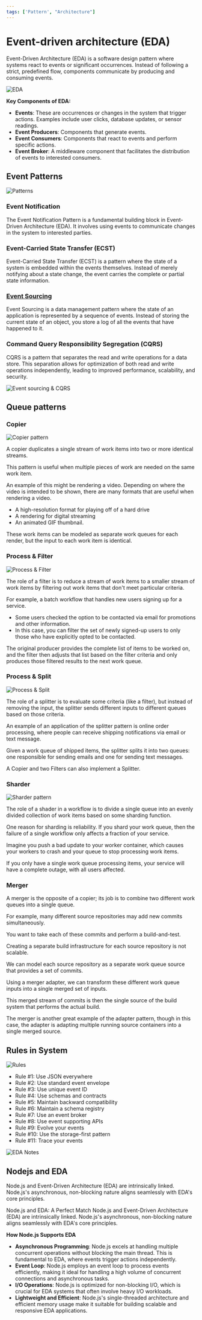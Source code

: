 ```yaml
---
tags: ['Pattern', "Architecture"]
---
```



# Event-driven architecture (EDA)

Event-Driven Architecture (EDA) is a software design pattern where systems react to events or significant occurrences. Instead of following a strict, predefined flow, components communicate by producing and consuming events.

![EDA](https://i.pinimg.com/originals/5a/7c/14/5a7c14fc09282208748f56b83a3847a8.gif)

**Key Components of EDA:**
- **Events**: These are occurrences or changes in the system that trigger actions. Examples include user clicks, database updates, or sensor readings.   
- **Event Producers**: Components that generate events.   
- **Event Consumers**: Components that react to events and perform specific actions.   
- **Event Broker**: A middleware component that facilitates the distribution of events to interested consumers.

## Event Patterns

![Patterns](https://i.pinimg.com/564x/48/06/85/4806853564568b882a026b699422e939.jpg)

### Event Notification 
The Event Notification Pattern is a fundamental building block in Event-Driven Architecture (EDA). It involves using events to communicate changes in the system to interested parties.

### Event-Carried State Transfer (ECST)
Event-Carried State Transfer (ECST) is a pattern where the state of a system is embedded within the events themselves. Instead of merely notifying about a state change, the event carries the complete or partial state information.

### [Event Sourcing](./eventsource.md)

Event Sourcing is a data management pattern where the state of an application is represented by a sequence of events. Instead of storing the current state of an object, you store a log of all the events that have happened to it.


### Command Query Responsibility Segregation (CQRS)

CQRS is a pattern that separates the read and write operations for a data store. This separation allows for optimization of both read and write operations independently, leading to improved performance, scalability, and security.

![Event sourcing & CQRS](https://i.pinimg.com/originals/13/41/f6/1341f69dcdcb1434395689f060c1e183.webp)

## Queue patterns

### Copier

![Copier pattern](https://i.pinimg.com/originals/c9/76/51/c976519367f48a2e1c6051046604bc30.jpg)

A copier duplicates a single stream of work items into two or more identical streams.

This pattern is useful when multiple pieces of work are needed on the same work item. 

An example of this might be rendering a video. Depending on where the video is intended to be shown, there are many formats that are useful when rendering a video. 
- A high-resolution format for playing off of a hard drive
- A rendering for digital streaming
- An animated GIF thumbnail.

These work items can be modeled as separate work queues for each render, but the input to each work item is identical.

###  Process & Filter

![Process & Filter](https://i.pinimg.com/originals/5f/26/21/5f2621999129356c5f07534658eea16c.png)

The role of a filter is to reduce a stream of work items to a smaller stream of work items by filtering out work items that don't meet particular criteria. 

For example, a batch workflow that handles new users signing up for a service. 
- Some users checked the option to be contacted via email for promotions and other information. 
- In this case, you can filter the set of newly signed-up users to only those who have explicitly opted to be contacted. 

The original producer provides the complete list of items to be worked on, and the filter then adjusts that list based on the filter criteria and only produces those filtered results to the next work queue.

### Process & Split

![Process & Split](https://i.pinimg.com/originals/31/3b/a2/313ba2ab831119b838c3d9503b690995.png)

The role of a splitter is to evaluate some criteria (like a filter), but instead of removing the input, the splitter sends different inputs to different queues based on those criteria.

An example of an application of the splitter pattern is online order processing, where people can receive shipping notifications via email or text message.

Given a work queue of shipped items, the splitter splits it into two queues: one responsible for sending emails and one for sending text messages.

A Copier and two Filters can also implement a Splitter.

### Sharder

![Sharder pattern](https://i.pinimg.com/originals/74/0d/0b/740d0bd2e472c75a22f9ce9a8ec7d053.png)

The role of a shader in a workflow is to divide a single queue into an evenly divided collection of work items based on some sharding function. 

One reason for sharding is reliability. If you shard your work queue, then the failure of a single workflow only affects a fraction of your service. 

Imagine you push a bad update to your worker container, which causes your workers to crash and your queue to stop processing work items. 

If you only have a single work queue processing items, your service will have a complete outage, with all users affected. 

### Merger

A merger is the opposite of a copier; its job is to combine two different work queues into a single queue. 

For example, many different source repositories may add new commits simultaneously. 

You want to take each of these commits and perform a build-and-test. 

Creating a separate build infrastructure for each source repository is not scalable. 

We can model each source repository as a separate work queue source that provides a set of commits.

Using a merger adapter, we can transform these different work queue inputs into a single merged set of inputs. 

This merged stream of commits is then the single source of the build system that performs the actual build. 

The merger is another great example of the adapter pattern, though in this case, the adapter is adapting multiple running source containers into a single merged source.


## Rules in System

![Rules](https://i.pinimg.com/originals/1b/c7/a5/1bc7a50757d22f95963a9eecf12661e3.jpg)

- Rule #1: Use JSON everywhere
- Rule #2: Use standard event envelope
- Rule #3: Use unique event ID
- Rule #4: Use schemas and contracts
- Rule #5: Maintain backward compatibility
- Rule #6: Maintain a schema registry
- Rule #7: Use an event broker
- Rule #8: Use event supporting APIs
- Rule #9: Evolve your events
- Rule #10: Use the storage-first pattern
- Rule #11: Trace your events

![EDA Notes](https://i.pinimg.com/originals/d2/29/b5/d229b5a731e58eb9703531dda4387832.png)

## Nodejs and EDA

Node.js and Event-Driven Architecture (EDA) are intrinsically linked. Node.js's asynchronous, non-blocking nature aligns seamlessly with EDA's core principles.

Node.js and EDA: A Perfect Match
Node.js and Event-Driven Architecture (EDA) are intrinsically linked. Node.js's asynchronous, non-blocking nature aligns seamlessly with EDA's core principles.

**How Node.js Supports EDA**
- **Asynchronous Programming**: Node.js excels at handling multiple concurrent operations without blocking the main thread. This is fundamental to EDA, where events trigger actions independently.
- **Event Loop**: Node.js employs an event loop to process events efficiently, making it ideal for handling a high volume of concurrent connections and asynchronous tasks.
- **I/O Operations**: Node.js is optimized for non-blocking I/O, which is crucial for EDA systems that often involve heavy I/O workloads.
- **Lightweight and Efficient**: Node.js's single-threaded architecture and efficient memory usage make it suitable for building scalable and responsive EDA applications.
